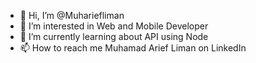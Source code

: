 - 👋 Hi, I’m @Muhariefliman
- 👀 I’m interested in Web and Mobile Developer
- 🌱 I’m currently learning about API using Node
- 📫 How to reach me Muhamad Arief Liman on LinkedIn

<!---
Muhariefliman/Muhariefliman is a ✨ special ✨ repository because its `README.md` (this file) appears on your GitHub profile.
You can click the Preview link to take a look at your changes.
--->
